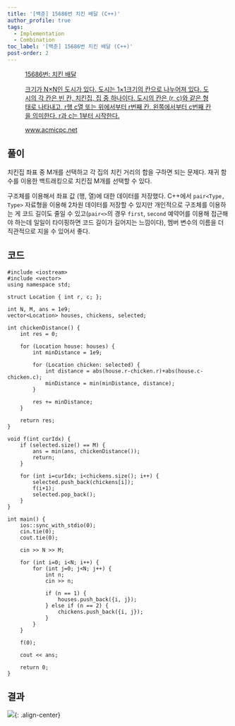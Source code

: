 ```yaml
---
title: '[백준] 15686번 치킨 배달 (C++)'
author_profile: true
tags:
  - Implementation
  - Combination
toc_label: '[백준] 15686번 치킨 배달 (C++)'
post-order: 2
---
```


<figure data-ke-type="opengraph"><a href="https://www.acmicpc.net/problem/15686" data-source-url="https://www.acmicpc.net/problem/15686">
<div class="og-image" style="background-image: url('https://drive.google.com/uc?export=view&id=1nCax5mgwtYA82T46I_ntU1afsBBNkrLr');"></div>
<div class="og-text">
<p class="og-title">15686번: 치킨 배달</p>
<p class="og-desc">크기가 N×N인 도시가 있다. 도시는 1×1크기의 칸으로 나누어져 있다. 도시의 각 칸은 빈 칸, 치킨집, 집 중 하나이다. 도시의 칸은 (r, c)와 같은 형태로 나타내고, r행 c열 또는 위에서부터 r번째 칸, 왼쪽에서부터 c번째 칸을 의미한다. r과 c는 1부터 시작한다.</p>
<p class="og-host">www.acmicpc.net</p></div></a></figure>

## 풀이
치킨집 좌표 중 M개를 선택하고 각 집의 치킨 거리의 합을 구하면 되는 문제다. 재귀 함수를 이용한 백트래킹으로 치킨집 M개를 선택할 수 있다.

구조체를 이용해서 좌표 값 (행, 열)에 대한 데이터를 저장했다. C++에서 `pair<Type, Type>` 자료형을 이용해 2차원 데이터를 저장할 수 있지만 개인적으로 구조체를 이용하는 게 코드 길이도 줄일 수 있고(`pair<>`의 경우 `first`, `second` 예약어를 이용해 접근해야 하는데 일일이 타이핑하면 코드 길이가 길어지는 느낌이다), 멤버 변수의 이름을 더 직관적으로 지을 수 있어서 좋다.

## 코드
```C++::lineons
#include <iostream>
#include <vector>
using namespace std;

struct Location { int r, c; };

int N, M, ans = 1e9;
vector<Location> houses, chickens, selected;

int chickenDistance() {
    int res = 0;

    for (Location house: houses) {
        int minDistance = 1e9;

        for (Location chicken: selected) {
            int distance = abs(house.r-chicken.r)+abs(house.c-chicken.c);
            minDistance = min(minDistance, distance);
        }

        res += minDistance;
    }

    return res;
}

void f(int curIdx) {
    if (selected.size() == M) {
        ans = min(ans, chickenDistance());
        return;
    }

    for (int i=curIdx; i<chickens.size(); i++) {
        selected.push_back(chickens[i]);
        f(i+1);
        selected.pop_back();
    }
}

int main() {
    ios::sync_with_stdio(0);
    cin.tie(0);
    cout.tie(0);

    cin >> N >> M;

    for (int i=0; i<N; i++) {
        for (int j=0; j<N; j++) {
            int n;
            cin >> n;

            if (n == 1) {
                houses.push_back({i, j});
            } else if (n == 2) {
                chickens.push_back({i, j});
            }
        }
    }

    f(0);

    cout << ans;

    return 0;
}
```

## 결과
![](https://drive.google.com/uc?export=view&id=1i-MHEf-Ez6WqZpzM0iVGPe0HpUK7oC-X){: .align-center}
